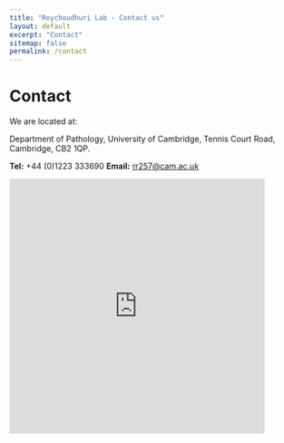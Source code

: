 ```yaml
---
title: "Roychoudhuri Lab - Contact us"
layout: default
excerpt: "Contact"
sitemap: false
permalink: /contact
---
```


# Contact 


We are located at: 

Department of Pathology,
University of Cambridge,
Tennis Court Road,
Cambridge,
CB2 1QP.

**Tel:** +44 (0)1223 333690
**Email:** rr257@cam.ac.uk


<iframe src="https://www.google.com/maps/embed?pb=!1m18!1m12!1m3!1d2445.3242571077258!2d0.11956251564210538!3d52.20115467975496!2m3!1f0!2f0!3f0!3m2!1i1024!2i768!4f13.1!3m3!1m2!1s0x47d871d9b372538b%3A0x2eccbca777dde7ce!2sDepartment%20of%20Pathology%20University%20of%20Cambridge!5e0!3m2!1sen!2suk!4v1577053850114!5m2!1sen!2suk" width="450" height="450" frameborder="0" style="border:0;" allowfullscreen=""></iframe>

### 